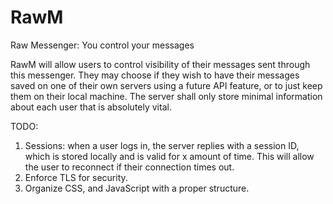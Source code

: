# RawM
Raw Messenger: You control your messages

RawM will allow users to control visibility of their messages sent through this messenger. They may choose if they wish to have their messages saved on one of their own servers using a future API feature, or to just keep them on their local machine. The server shall only store minimal information about each user that is absolutely vital.

TODO:
1.  Sessions: when a user logs in, the server replies with a session ID, which is stored locally and is valid for x amount of time. This will allow the user to reconnect if their connection times out.
2.  Enforce TLS for security.
3.  Organize CSS, and JavaScript with a proper structure.
